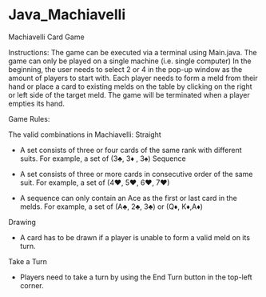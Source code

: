 # Java_Machiavelli
Machiavelli Card Game

Instructions:
The game can be executed via a terminal using Main.java. The game can only be played on a single machine (i.e. single computer)
In the beginning, the user needs to select 2 or 4 in the pop-up window as the amount of players to start with.
Each player needs to form a meld from their hand or place a card to existing melds on the table by clicking on the right or left side of the target meld.
The game will be terminated when a player empties its hand.

Game Rules:

The valid combinations in Machiavelli:
Straight

  - A set consists of three or four cards of the same rank with different suits. For example, a set of (3♣, 3♦ , 3♠)
Sequence

  - A set consists of three or more cards in consecutive order of the same suit. For example, a set of (4♥, 5♥, 6♥, 7♥)
  - A sequence can only contain an Ace as the first or last card in the melds. For example, a set of (A♣, 2♣, 3♣) or (Q♦, K♦,A♦)

Drawing
  - A card has to be drawn if a player is unable to form a valid meld on its turn.

Take a Turn
  - Players need to take a turn by using the End Turn button in the top-left corner. 
